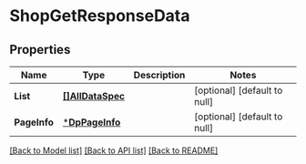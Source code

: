 # ShopGetResponseData

## Properties
Name | Type | Description | Notes
------------ | ------------- | ------------- | -------------
**List** | [**[]AllDataSpec**](all_data_spec.md) |  | [optional] [default to null]
**PageInfo** | [***DpPageInfo**](dp_page_info.md) |  | [optional] [default to null]

[[Back to Model list]](../README.md#documentation-for-models) [[Back to API list]](../README.md#documentation-for-api-endpoints) [[Back to README]](../README.md)


